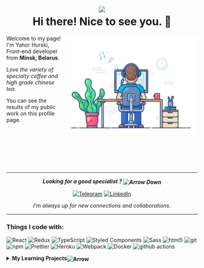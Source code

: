 

<h1 align="center"><img src="https://emojis.slackmojis.com/emojis/images/1643515207/12254/stockrocket.gif?1643515207" width="24"/><br/> Hi there! Nice to see you. 👋</h1>


<div>
    <img
      width="350"
      align="right"
      src="coding.gif"
    />
</div>


 <p>Welcome to my page! I'm Yahor Hurski, Front-end developer from <b>Minsk, Belarus</b>.

  *Love the variety of specialty coffee and high grade chinese tea.*
  
You can see the results of my public work on this profile page.</p><br/><br/><br/><br/><br/><br/>

---
<div align="center">


***<p>Looking for a good specialist ? <img align="center" src="https://emojis.slackmojis.com/emojis/images/1643515005/10343/arrow-down.gif?1643515005" alt="Arrow Down" width="24" height="24" /> <p/>***


<!-- <h3> <img width="24" height="24" align="center" src="https://emojis.slackmojis.com/emojis/images/1660415351/60619/handshake.gif?1660415351"/> Contacts: </h3> -->


[![Telegram](https://img.shields.io/badge/-telegram-4D89D7?style=for-the-badge&logo=telegram&amp;logoColor=FFFFFF)](https://t.me/rzhavoevremya)
[![LinkedIn](https://img.shields.io/badge/-linkedin-4D89D7?style=for-the-badge&logo=linkedin)](https://www.linkedin.com/)

*I'm always up for new connections and collaborations.*
</div>

---

<h3>Things I code with:</h3>
<p>
  <img alt="React" src="https://img.shields.io/badge/-React-45b8d8?style=flat-square&logo=react&logoColor=white" />
  <img alt="Redux" src="https://img.shields.io/badge/-Redux-764ABC?style=flat-square&logo=redux&logoColor=white" />
  <img alt="TypeScript" src="https://img.shields.io/badge/-TypeScript-007ACC?style=flat-square&logo=typescript&logoColor=white" />
  <img alt="Styled Components" src="https://img.shields.io/badge/-Styled_Components-db7092?style=flat-square&logo=styled-components&logoColor=white" />
  <img alt="Sass" src="https://img.shields.io/badge/-Sass-CC6699?style=flat-square&logo=sass&logoColor=white" />
  <img alt="html5" src="https://img.shields.io/badge/-HTML5-E34F26?style=flat-square&logo=html5&logoColor=white" />
  <img alt="git" src="https://img.shields.io/badge/-Git-F05032?style=flat-square&logo=git&logoColor=white" />
  <img alt="npm" src="https://img.shields.io/badge/-NPM-CB3837?style=flat-square&logo=npm&logoColor=white" />
  <img alt="Prettier" src="https://img.shields.io/badge/-Prettier-F7B93E?style=flat-square&logo=prettier&logoColor=white" />
  <img alt="Heroku" src="https://img.shields.io/badge/-Heroku-430098?style=flat-square&logo=heroku&logoColor=white" />
  <img alt="Webpack" src="https://img.shields.io/badge/-Webpack-8DD6F9?style=flat-square&logo=webpack&logoColor=white" /> 
  <img alt="Docker" src="https://img.shields.io/badge/-Docker-46a2f1?style=flat-square&logo=docker&logoColor=white" />
  <img alt="github actions" src="https://img.shields.io/badge/-Github_Actions-2088FF?style=flat-square&logo=github-actions&logoColor=white" />
</p>

<!-- start work project section -->
<details>
<summary><b>My Learning Projects<picture><img align="center" alt="Arrow" src="https://emojis.slackmojis.com/emojis/images/1643515005/10345/arrow-right.gif?1643515005" width="24"/></picture></b></summary>
<table>
  <thead>
    <tr>
      <th>Projects</th>
      <th>Skills used</th>
      <th>Description</th>
    </tr>
  </thead>
  <tbody>
    <tr>
      <td><a href='https://github.com/hrsk/samurai-way'>Social Network</a></td>
      <td>Typescript, React, Redux, Redux-thunk, Redux-Form, Formik, Axios, Jest</td>
      <td>This is my first project that started my programming training.</td>
    </tr>
    <tr>
      <td><a href='https://hrsk.github.io/counter/'>Counter</a></td>
      <td>Typescript, React, Redux, LocalStorage, Styled-Components</td>
      <td>Is a simple training project that includes simple counter and counter with settings.</td>
    </tr>
    <tr>
      <td><a href="https://github.com/hrsk/todolist-main">Todolist</a></td>
      <td>Typescript, React, Redux, Redux-thunk, Redux Toolkit, Formik, Axios, Jest, Storybook, Material-UI</td>
      <td>write html cod here and the result will display there</td>
    </tr>
    </tbody>
</table>
</details>
<!-- end work project section -->
